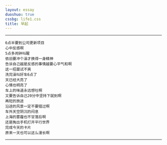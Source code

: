 ```yaml
---
layout: essay
duoshuo: true
cssbg: life1.css
title: 早起
---
```


----------


	6点半要到公司更新项目
	心中反感啊
	5点多闹钟叫醒
	依旧要冲个澡才换得一身精神
	告诉自己越是反感的事情越要心平气和啊
	这一招屡试不爽
	洗完澡叫好车6点了
	天已经大亮了
	心情也明亮了
	车上的味道永远想吐啊
	又要告诉自己20分中坚持下就到啊
	再短的旅途
	沿途的风景一定不要错过啊
	车外天空阴沉的闷息
	上海的雾霾也不甘落后啊
	还是掏出手机打开平行世界
	完成今天的卡片
	原来一天也可以这么漫长啊

---------

